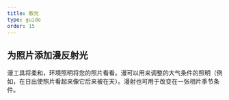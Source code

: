 ```yaml
---
title: 散光
type: guide
order: 15
---
```


## 为照片添加漫反射光

漫工具将柔和，环境照明将您的照片看看。漫可以用来调整的大气条件的照明（例如，在日出使照片看起来像它后来被在天）。漫射也可用于改变在一张相片季节条件。
